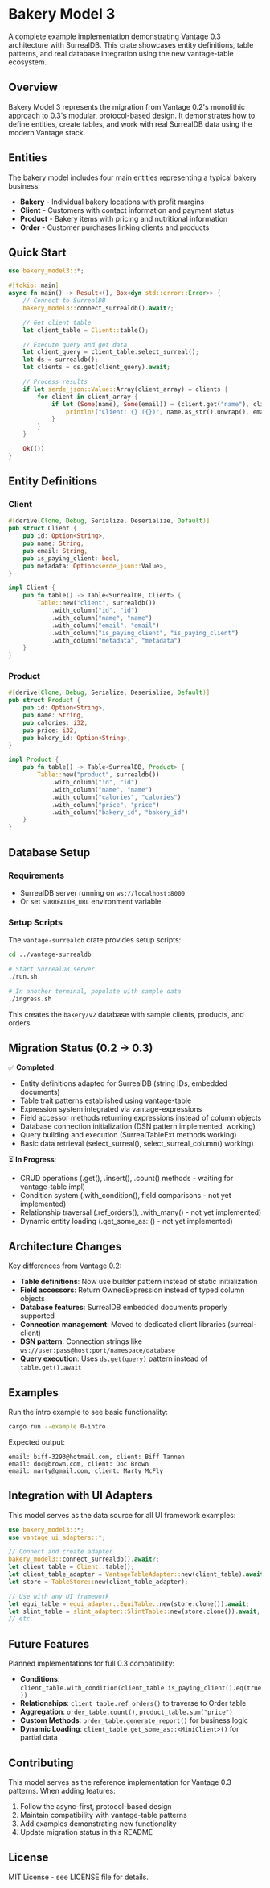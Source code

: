 # Bakery Model 3

A complete example implementation demonstrating Vantage 0.3 architecture with SurrealDB. This crate showcases entity definitions, table patterns, and real database integration using the new vantage-table ecosystem.

## Overview

Bakery Model 3 represents the migration from Vantage 0.2's monolithic approach to 0.3's modular, protocol-based design. It demonstrates how to define entities, create tables, and work with real SurrealDB data using the modern Vantage stack.

## Entities

The bakery model includes four main entities representing a typical bakery business:

- **Bakery** - Individual bakery locations with profit margins
- **Client** - Customers with contact information and payment status
- **Product** - Bakery items with pricing and nutritional information
- **Order** - Customer purchases linking clients and products

## Quick Start

```rust
use bakery_model3::*;

#[tokio::main]
async fn main() -> Result<(), Box<dyn std::error::Error>> {
    // Connect to SurrealDB
    bakery_model3::connect_surrealdb().await?;

    // Get client table
    let client_table = Client::table();

    // Execute query and get data
    let client_query = client_table.select_surreal();
    let ds = surrealdb();
    let clients = ds.get(client_query).await;

    // Process results
    if let serde_json::Value::Array(client_array) = clients {
        for client in client_array {
            if let (Some(name), Some(email)) = (client.get("name"), client.get("email")) {
                println!("Client: {} ({})", name.as_str().unwrap(), email.as_str().unwrap());
            }
        }
    }

    Ok(())
}
```

## Entity Definitions

### Client

```rust
#[derive(Clone, Debug, Serialize, Deserialize, Default)]
pub struct Client {
    pub id: Option<String>,
    pub name: String,
    pub email: String,
    pub is_paying_client: bool,
    pub metadata: Option<serde_json::Value>,
}

impl Client {
    pub fn table() -> Table<SurrealDB, Client> {
        Table::new("client", surrealdb())
            .with_column("id", "id")
            .with_column("name", "name")
            .with_column("email", "email")
            .with_column("is_paying_client", "is_paying_client")
            .with_column("metadata", "metadata")
    }
}
```

### Product

```rust
#[derive(Clone, Debug, Serialize, Deserialize, Default)]
pub struct Product {
    pub id: Option<String>,
    pub name: String,
    pub calories: i32,
    pub price: i32,
    pub bakery_id: Option<String>,
}

impl Product {
    pub fn table() -> Table<SurrealDB, Product> {
        Table::new("product", surrealdb())
            .with_column("id", "id")
            .with_column("name", "name")
            .with_column("calories", "calories")
            .with_column("price", "price")
            .with_column("bakery_id", "bakery_id")
    }
}
```

## Database Setup

### Requirements

- SurrealDB server running on `ws://localhost:8000`
- Or set `SURREALDB_URL` environment variable

### Setup Scripts

The `vantage-surrealdb` crate provides setup scripts:

```bash
cd ../vantage-surrealdb

# Start SurrealDB server
./run.sh

# In another terminal, populate with sample data
./ingress.sh
```

This creates the `bakery/v2` database with sample clients, products, and orders.

## Migration Status (0.2 → 0.3)

✅ **Completed**:
- Entity definitions adapted for SurrealDB (string IDs, embedded documents)
- Table trait patterns established using vantage-table
- Expression system integrated via vantage-expressions
- Field accessor methods returning expressions instead of column objects
- Database connection initialization (DSN pattern implemented, working)
- Query building and execution (SurrealTableExt methods working)
- Basic data retrieval (select_surreal(), select_surreal_column() working)

⏳ **In Progress**:
- CRUD operations (.get(), .insert(), .count() methods - waiting for vantage-table impl)
- Condition system (.with_condition(), field comparisons - not yet implemented)
- Relationship traversal (.ref_orders(), .with_many() - not yet implemented)
- Dynamic entity loading (.get_some_as::<T>() - not yet implemented)

## Architecture Changes

Key differences from Vantage 0.2:

- **Table definitions**: Now use builder pattern instead of static initialization
- **Field accessors**: Return OwnedExpression instead of typed column objects
- **Database features**: SurrealDB embedded documents properly supported
- **Connection management**: Moved to dedicated client libraries (surreal-client)
- **DSN pattern**: Connection strings like `ws://user:pass@host:port/namespace/database`
- **Query execution**: Uses `ds.get(query)` pattern instead of `table.get().await`

## Examples

Run the intro example to see basic functionality:

```bash
cargo run --example 0-intro
```

Expected output:
```
email: biff-3293@hotmail.com, client: Biff Tannen
email: doc@brown.com, client: Doc Brown
email: marty@gmail.com, client: Marty McFly
```

## Integration with UI Adapters

This model serves as the data source for all UI framework examples:

```rust
use bakery_model3::*;
use vantage_ui_adapters::*;

// Connect and create adapter
bakery_model3::connect_surrealdb().await?;
let client_table = Client::table();
let client_table_adapter = VantageTableAdapter::new(client_table).await;
let store = TableStore::new(client_table_adapter);

// Use with any UI framework
let egui_table = egui_adapter::EguiTable::new(store.clone()).await;
let slint_table = slint_adapter::SlintTable::new(store.clone()).await;
// etc.
```

## Future Features

Planned implementations for full 0.3 compatibility:

- **Conditions**: `client_table.with_condition(client_table.is_paying_client().eq(true))`
- **Relationships**: `client_table.ref_orders()` to traverse to Order table
- **Aggregation**: `order_table.count()`, `product_table.sum("price")`
- **Custom Methods**: `order_table.generate_report()` for business logic
- **Dynamic Loading**: `client_table.get_some_as::<MiniClient>()` for partial data

## Contributing

This model serves as the reference implementation for Vantage 0.3 patterns. When adding features:

1. Follow the async-first, protocol-based design
2. Maintain compatibility with vantage-table patterns
3. Add examples demonstrating new functionality
4. Update migration status in this README

## License

MIT License - see LICENSE file for details.
